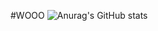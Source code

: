 #WOOO
![Anurag's GitHub stats](https://github-readme-stats.vercel.app/api?username=Fnanhabte&show_icons=true&theme=radical)
